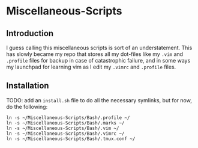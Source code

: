 Miscellaneous-Scripts
=====================

## Introduction

I guess calling this miscellaneous scripts is sort of an understatement. This has slowly became my repo that stores all my dot-files like my `.vim` and `.profile` files for backup in case of catastrophic failure, and in some ways my launchpad for learning vim as I edit my `.vimrc` and `.profile` files.

## Installation

TODO: add an `install.sh` file to do all the necessary symlinks, but for now, do the following:

    ln -s ~/Miscellaneous-Scripts/Bash/.profile ~/
    ln -s ~/Miscellaneous-Scripts/Bash/.marks ~/
    ln -s ~/Miscellaneous-Scripts/Bash/.vim ~/
    ln -s ~/Miscellaneous-Scripts/Bash/.vimrc ~/
    ln -s ~/Miscellaneous-Scripts/Bash/.tmux.conf ~/ 

